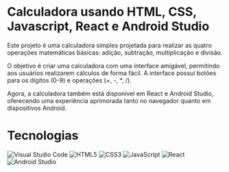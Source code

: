# Calculadora usando HTML, CSS, Javascript, React e Android Studio

Este projeto é uma calculadora simples projetada para realizar as quatro operações matemáticas básicas: adição, subtração, multiplicação e divisão.

O objetivo é criar uma calculadora com uma interface amigável, permitindo aos usuários realizarem cálculos de forma fácil. A interface possui botões para os dígitos (0-9) e operações (+, -, *, /).

Agora, a calculadora também está disponível em React e Android Studio, oferecendo uma experiência aprimorada tanto no navegador quanto em dispositivos Android.

# Tecnologias

![Visual Studio Code](https://img.shields.io/badge/Visual%20Studio%20Code-0078d7.svg?style=for-the-badge&logo=visual-studio-code&logoColor=white)
![HTML5](https://img.shields.io/badge/html5-%23E34F26.svg?style=for-the-badge&logo=html5&logoColor=white)
![CSS3](https://img.shields.io/badge/css3-%231572B6.svg?style=for-the-badge&logo=css3&logoColor=white)
![JavaScript](https://img.shields.io/badge/javascript-%23323330.svg?style=for-the-badge&logo=javascript&logoColor=%23F7DF1E)
![React](https://img.shields.io/badge/React-%2320232a.svg?style=for-the-badge&logo=react&logoColor=%2361DAFB)
![Android Studio](https://img.shields.io/badge/Android_Studio-3DDC84.svg?style=for-the-badge&logo=android-studio&logoColor=white)

